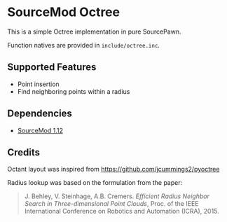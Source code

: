 # SourceMod Octree

This is a simple Octree implementation in pure SourcePawn.

Function natives are provided in `include/octree.inc`.

## Supported Features

- Point insertion
- Find neighboring points within a radius

## Dependencies

- [SourceMod 1.12](https://www.sourcemod.net/)

## Credits

Octant layout was inspired from https://github.com/jcummings2/pyoctree

Radius lookup was based on the formulation from the paper:
> J. Behley, V. Steinhage, A.B. Cremers. *Efficient Radius Neighbor Search in Three-dimensional Point Clouds*, Proc. of the IEEE International Conference on Robotics and Automation (ICRA), 2015.
